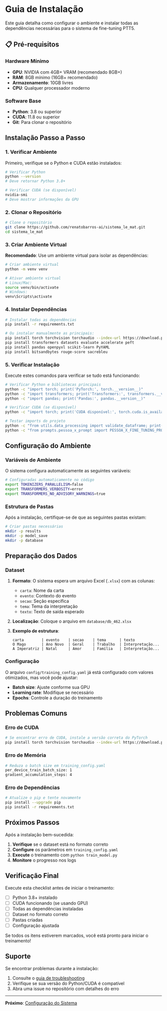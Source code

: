 # Guia de Instalação

Este guia detalha como configurar o ambiente e instalar todas as dependências necessárias para o sistema de fine-tuning PTT5.

## 📋 Pré-requisitos

### Hardware Mínimo
- **GPU**: NVIDIA com 4GB+ VRAM (recomendado 8GB+)
- **RAM**: 8GB mínimo (16GB+ recomendado)
- **Armazenamento**: 10GB livres
- **CPU**: Qualquer processador moderno

### Software Base
- **Python**: 3.8 ou superior
- **CUDA**: 11.8 ou superior
- **Git**: Para clonar o repositório

## Instalação Passo a Passo

### 1. Verificar Ambiente

Primeiro, verifique se o Python e CUDA estão instalados:

```bash
# Verificar Python
python --version
# Deve retornar Python 3.8+

# Verificar CUDA (se disponível)
nvidia-smi
# Deve mostrar informações da GPU
```

### 2. Clonar o Repositório

```bash
# Clone o repositório
git clone https://github.com/renatobarros-ai/sistema_le_mat.git
cd sistema_le_mat
```

### 3. Criar Ambiente Virtual

**Recomendado**: Use um ambiente virtual para isolar as dependências:

```bash
# Criar ambiente virtual
python -m venv venv

# Ativar ambiente virtual
# Linux/Mac:
source venv/bin/activate
# Windows:
venv\Scripts\activate
```

### 4. Instalar Dependências

```bash
# Instalar todas as dependências
pip install -r requirements.txt

# Ou instalar manualmente as principais:
pip install torch torchvision torchaudio --index-url https://download.pytorch.org/whl/cu118
pip install transformers datasets evaluate accelerate peft
pip install pandas openpyxl scikit-learn PyYAML
pip install bitsandbytes rouge-score sacrebleu
```

### 5. Verificar Instalação

Execute estes comandos para verificar se tudo está funcionando:

```bash
# Verificar Python e bibliotecas principais
python -c "import torch; print('PyTorch:', torch.__version__)"
python -c "import transformers; print('Transformers:', transformers.__version__)"
python -c "import pandas; print('Pandas:', pandas.__version__)"

# Verificar CUDA (se disponível)
python -c "import torch; print('CUDA disponível:', torch.cuda.is_available())"

# Testar imports do projeto
python -c "from utils.data_processing import validate_dataframe; print('Utils OK')"
python -c "from prompts.pessoa_x_prompt import PESSOA_X_FINE_TUNING_PROMPT; print('Prompts OK')"
```

## Configuração do Ambiente

### Variáveis de Ambiente

O sistema configura automaticamente as seguintes variáveis:

```bash
# Configuradas automaticamente no código
export TOKENIZERS_PARALLELISM=false
export TRANSFORMERS_VERBOSITY=error
export TRANSFORMERS_NO_ADVISORY_WARNINGS=true
```

### Estrutura de Pastas

Após a instalação, certifique-se de que as seguintes pastas existam:

```bash
# Criar pastas necessárias
mkdir -p results
mkdir -p model_save
mkdir -p database
```

## Preparação dos Dados

### Dataset

1. **Formato**: O sistema espera um arquivo Excel (`.xlsx`) com as colunas:
   - `carta`: Nome da carta
   - `evento`: Contexto do evento
   - `secao`: Seção específica
   - `tema`: Tema da interpretação
   - `texto`: Texto de saída esperado

2. **Localização**: Coloque o arquivo em `database/db_462.xlsx`

3. **Exemplo de estrutura**:
   ```
   carta        | evento    | secao    | tema      | texto
   O Mago       | Ano Novo  | Geral    | Trabalho  | Interpretação...
   A Imperatriz | Natal     | Amor     | Família   | Interpretação...
   ```

### Configuração

O arquivo `config/training_config.yaml` já está configurado com valores otimizados, mas você pode ajustar:

- **Batch size**: Ajuste conforme sua GPU
- **Learning rate**: Modifique se necessário
- **Epochs**: Controle a duração do treinamento

## Problemas Comuns

### Erro de CUDA
```bash
# Se encontrar erro de CUDA, instale a versão correta do PyTorch
pip install torch torchvision torchaudio --index-url https://download.pytorch.org/whl/cu118
```

### Erro de Memória
```bash
# Reduza o batch size em training_config.yaml
per_device_train_batch_size: 1
gradient_accumulation_steps: 4
```

### Erro de Dependências
```bash
# Atualize o pip e tente novamente
pip install --upgrade pip
pip install -r requirements.txt
```

## Próximos Passos

Após a instalação bem-sucedida:

1. **Verifique** se o dataset está no formato correto
2. **Configure** os parâmetros em `training_config.yaml`
3. **Execute** o treinamento com `python train_model.py`
4. **Monitore** o progresso nos logs

## Verificação Final

Execute esta checklist antes de iniciar o treinamento:

- [ ] Python 3.8+ instalado
- [ ] CUDA funcionando (se usando GPU)
- [ ] Todas as dependências instaladas
- [ ] Dataset no formato correto
- [ ] Pastas criadas
- [ ] Configuração ajustada

Se todos os itens estiverem marcados, você está pronto para iniciar o treinamento!

## Suporte

Se encontrar problemas durante a instalação:

1. Consulte o [guia de troubleshooting](troubleshooting.md)
2. Verifique se sua versão do Python/CUDA é compatível
3. Abra uma issue no repositório com detalhes do erro

---
**Próximo**: [Configuração do Sistema](configuration.md)
